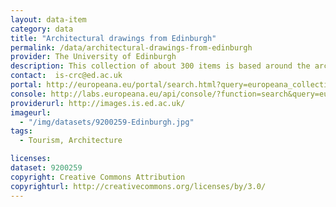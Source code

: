 ```yaml
---
layout: data-item
category: data
title: "Architectural drawings from Edinburgh"
permalink: /data/architectural-drawings-from-edinburgh
provider: The University of Edinburgh
description: This collection of about 300 items is based around the architectural drawings of William Henry Playfair (1789-1857) and Robert Rowand Anderson (1834-1921).
contact:  is-crc@ed.ac.uk
portal: http://europeana.eu/portal/search.html?query=europeana_collectionName%3A9200259*&rows=24
console: http://labs.europeana.eu/api/console/?function=search&query=europeana_collectionName%3A9200259*&rows=24
providerurl: http://images.is.ed.ac.uk/
imageurl:
  - "/img/datasets/9200259-Edinburgh.jpg"
tags:
  - Tourism, Architecture

licenses:
dataset: 9200259
copyright: Creative Commons Attribution
copyrighturl: http://creativecommons.org/licenses/by/3.0/
---
```

